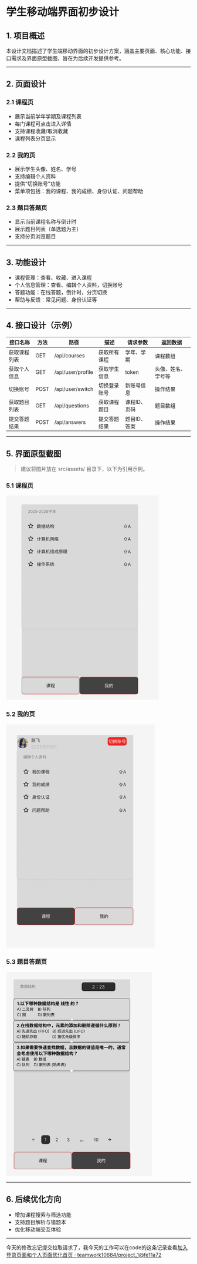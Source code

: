 # 学生移动端界面初步设计

## 1. 项目概述

本设计文档描述了学生端移动界面的初步设计方案，涵盖主要页面、核心功能、接口需求及界面原型截图，旨在为后续开发提供参考。

---

## 2. 页面设计

### 2.1 课程页

* 展示当前学年学期及课程列表
* 每门课程可点击进入详情
* 支持课程收藏/取消收藏
* 课程列表分页显示

### 2.2 我的页

* 展示学生头像、姓名、学号
* 支持编辑个人资料
* 提供“切换账号”功能
* 菜单项包括：我的课程、我的成绩、身份认证、问题帮助

### 2.3 题目答题页

* 显示当前课程名称与倒计时
* 展示题目列表（单选题为主）
* 支持分页浏览题目

---

## 3. 功能设计

* 课程管理：查看、收藏、进入课程
* 个人信息管理：查看、编辑个人资料，切换账号
* 答题功能：在线答题，倒计时，分页切换
* 帮助与反馈：常见问题、身份认证等

---

## 4. 接口设计（示例）

| 接口名称     | 方法 | 路径              | 描述         | 请求参数     | 返回数据           |
| ------------ | ---- | ----------------- | ------------ | ------------ | ------------------ |
| 获取课程列表 | GET  | /api/courses      | 获取所有课程 | 学年、学期   | 课程数组           |
| 获取个人信息 | GET  | /api/user/profile | 获取学生信息 | token        | 头像、姓名、学号等 |
| 切换账号     | POST | /api/user/switch  | 切换登录账号 | 新账号信息   | 操作结果           |
| 获取题目列表 | GET  | /api/questions    | 获取课程题目 | 课程ID、页码 | 题目数组           |
| 提交答题结果 | POST | /api/answers      | 提交答题结果 | 题目ID、答案 | 操作结果           |

---

## 5. 界面原型截图

> 建议将图片放在 src/assets/ 目录下，以下为引用示例。

### 5.1 课程页

![课程页](src/assets/课程页面.png)

### 5.2 我的页

![个人页面](src/assets/个人页面.png)

### 5.3 题目答题页

![答题页面](src/assets/答题页面.png)

---

## 6. 后续优化方向

* 增加课程搜索与筛选功能
* 支持题目解析与错题本
* 优化移动端交互体验

---

今天的修改忘记提交拉取请求了，我今天的工作可以在code的这条记录查看[加入登录页面和个人页面优化首页 · teamwork10684/project_1@fe11a72](https://github.com/teamwork10684/project_1/commit/fe11a726c708212e123d6ad55d090a740a00596c)
